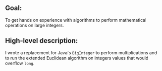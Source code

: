
## Goal:
To get hands on experience with algorithms to perform mathematical operations
on large integers.


## High-level description:
I wrote a replacement for Java's `BigInteger` to perform
multiplications and to run the extended Euclidean algorithm on integers values
that would overflow `long`.

